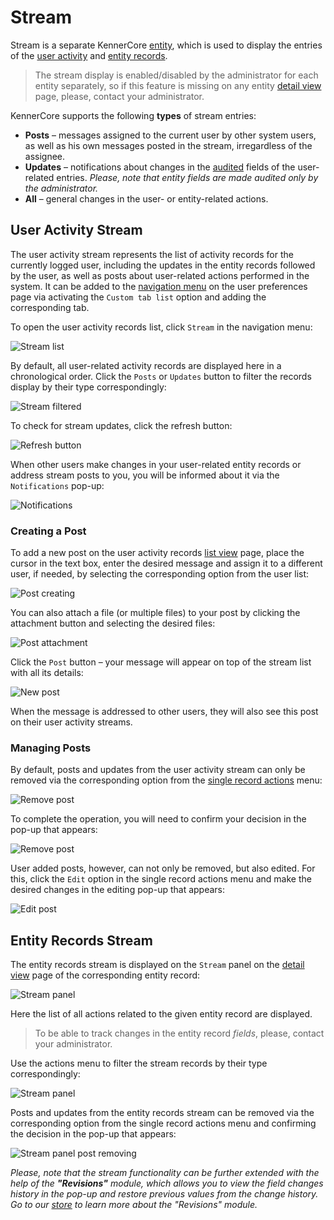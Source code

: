 # Stream

Stream is a separate KennerCore [entity](./what-is-treocore.md#concept-of-entity), which is used to display the entries of the [user activity](#user-activity-stream) and [entity records](#entity-records-stream).

> The stream display is enabled/disabled by the administrator for each entity separately, so if this feature is missing on any entity [detail view](./views-and-panels-core.md#detail-view) page, please, contact your administrator.

KennerCore supports the following **types** of stream entries:
- **Posts** – messages assigned to the current user by other system users, as well as his own messages posted in the stream, irregardless of the assignee.
- **Updates** – notifications about changes in the [audited](./what-is-treocore-core.md#concept-of-data-auditing) fields of the user-related entries. *Please, note that entity fields are made audited only by the administrator.*
- **All** – general changes in the user- or entity-related actions.

## User Activity Stream

The user activity stream represents the list of activity records for the currently logged user, including the updates in the entity records followed by the user, as well as posts about user-related actions performed in the system. It can be added to the [navigation menu](./user-interface-core.md#navigation-menu) on the user preferences page via activating the `Custom tab list` option and adding the corresponding tab.

To open the user activity records list, click `Stream` in the navigation menu:

![Stream list](../../_assets/stream/stream-list.jpg)

By default, all user-related activity records are displayed here in a chronological order. Click the `Posts` or `Updates` button to filter the records display by their type correspondingly:

![Stream filtered](../../_assets/stream/stream-filtered.jpg)

To check for stream updates, click the refresh button:

![Refresh button](../../_assets/stream/refresh-button.jpg)

When other users make changes in your user-related entity records or address stream posts to you, you will be informed about it via the `Notifications` pop-up:

![Notifications](../../_assets/stream/notifications.jpg)

### Creating a Post

To add a new post on the user activity records [list view](./views-and-panels-core.md#list-view) page, place the cursor in the text box, enter the desired message and assign it to a different user, if needed, by selecting the corresponding option from the user list:

![Post creating](../../_assets/stream/post-creating.jpg)

You can also attach a file (or multiple files) to your post by clicking the attachment button and selecting the desired files:

![Post attachment](../../_assets/stream/post-attachment.jpg)

Click the `Post` button – your message will appear on top of the stream list with all its details:

![New post](../../_assets/stream/new-post.jpg)

When the message is addressed to other users, they will also see this post on their user activity streams.

### Managing Posts

By default, posts and updates from the user activity stream can only be removed via the corresponding option from the [single record actions](./views-and-panels-core.md#single-record-actions) menu:

![Remove post](../../_assets/stream/remove-post.jpg)

To complete the operation, you will need to confirm your decision in the pop-up that appears:

![Remove post](../../_assets/stream/remove-post-confirmation.jpg)

User added posts, however, can not only be removed, but also edited. For this, click the `Edit` option in the single record actions menu and make the desired changes in the editing pop-up that appears:

![Edit post](../../_assets/stream/stream-post-editing.jpg)

## Entity Records Stream

The entity records stream is displayed on the `Stream` panel on the [detail view](./views-and-panels-core.md#detail-view) page of the corresponding entity record:

![Stream panel](../../_assets/stream/stream-panel.jpg)

Here the list of all actions related to the given entity record are displayed. 

> To be able to track changes in the entity record *fields*, please, contact your administrator.

Use the actions menu to filter the stream records by their type correspondingly:

![Stream panel](../../_assets/stream/stream-panel-filter.jpg)

Posts and updates from the entity records stream can be removed via the corresponding option from the single record actions menu and confirming the decision in the pop-up that appears:

![Stream panel post removing](../../_assets/stream/stream-panel-remove-post.jpg)

*Please, note that the stream functionality can be further extended with the help of the **"Revisions"** module, which allows you to view the field changes history in the pop-up and restore previous values from the change history. Go to our [store](https://treopim.com/store/revisions) to learn more about the "Revisions" module.*



